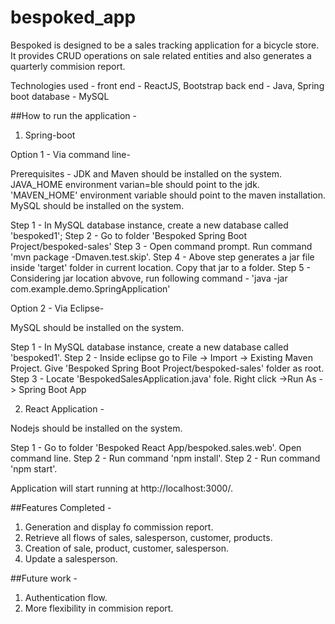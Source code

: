 # bespoked_app

Bespoked is designed to be a sales tracking application for a bicycle store. It provides CRUD operations on sale related entities and also
generates a quarterly commision report.

Technologies used -
front end - ReactJS, Bootstrap
back end - Java, Spring boot
database - MySQL

##How to run the application -

1. Spring-boot

Option 1 - Via command line-

Prerequisites - JDK and Maven should be installed on the system. JAVA_HOME environment varian=ble should point to the jdk. 
'MAVEN_HOME' environment variable should point to the maven installation.
MySQL should be installed on the system.

Step 1 - In MySQL database instance, create a new database called 'bespoked1';
Step 2 - Go to folder  'Bespoked Spring Boot Project/bespoked-sales'
Step 3 - Open command prompt. Run command 'mvn package -Dmaven.test.skip'.
Step 4 - Above step generates a jar file inside 'target' folder in current location. Copy that jar to a folder.
Step 5 - Considering jar location abvove, run following command - 'java -jar <jar file path> com.example.demo.SpringApplication'

Option 2 - Via Eclipse-

MySQL should be installed on the system.

Step 1 - In MySQL database instance, create a new database called 'bespoked1'.
Step 2 - Inside eclipse go to File -> Import -> Existing Maven Project. Give 'Bespoked Spring Boot Project/bespoked-sales' folder as root.
Step 3 - Locate 'BespokedSalesApplication.java' fole. Right click ->Run As -> Spring Boot App

2. React Application -

Nodejs should be installed on the system.

Step 1 - Go to folder 'Bespoked React App/bespoked.sales.web'. Open command line.
Step 2 - Run command 'npm install'.
Step 2 - Run command 'npm start'.

Application will start running at http://localhost:3000/.

##Features Completed - 
1. Generation and display fo commission report.
2. Retrieve all flows of sales, salesperson, customer, products.
3. Creation of sale, product, customer, salesperson.
4. Update a salesperson.

##Future work -
1. Authentication flow.
2. More flexibility in commision report.

